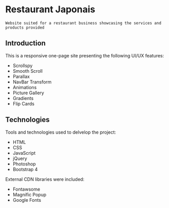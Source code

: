 # Restaurant Japonais


```
Website suited for a restaurant business showcasing the services and products provided
```

## Introduction

This is a responsive one-page site presenting the following UI/UX features:

* Scrollspy
* Smooth Scroll
* Parallax
* NavBar Transform
* Animations
* Picture Gallery
* Gradients
* Flip Cards

## Technologies

Tools and technologies used to delvelop the project:

* HTML
* CSS
* JavaScript
* jQuery
* Photoshop
* Bootstrap 4

External CDN libraries were included:

* Fontawsome
* Magnific Popup
* Google Fonts

